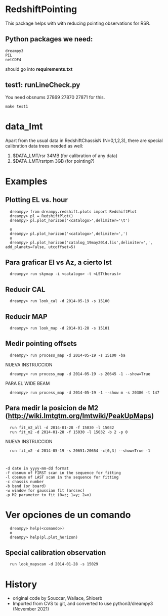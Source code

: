 # RedshiftPointing

This package helps with with reducing pointing observations for RSR.

## Python packages we need:

    dreampy3
    PIL
    netCDF4
	
should go into **requirements.txt**	

## test1: runLineCheck.py

You need obsnums 27869 27870 27871 for this. 

    make test1

# data_lmt

Apart from the usual data in RedshiftChassisN (N=0,1,2,3), there are special calibration data trees needed as well:

1. $DATA_LMT/rsr       34MB   (for calibration of any data)
1. $DATA_LMT/rsrtpm     3GB   (for pointing?)

# Examples

## Plotting EL vs. hour 

      dreampy> from dreampy.redshift.plots import RedshiftPlot
      dreampy> pl = RedshiftPlot()
      dreampy> pl.plot_horizon('<catalogo>',delimiter='\t')

      o
      dreampy> pl.plot_horizon('<catalogo>',delimiter=',')
      o
      dreampy> pl.plot_horizon('catalog_19may2014.lis',delimiter=',', add_planets=False, utcoffset=5)


## Para graficar El vs Az, a cierto lst

      dreampy> run skymap -i <catalogo> -t <LST(horas)>


## Reducir CAL

      dreampy> run look_cal -d 2014-05-19 -s 15100


## Reducir MAP

      dreampy> run look_map -d 2014-01-28 -s 15101


## Medir pointing offsets

      dreampy> run process_map -d 2014-05-19 -s 15100 -ba

NUEVA INSTRUCCION

      dreampy> run process_map -d 2014-05-19 -s 20645 -1 --show=True

PARA EL WIDE BEAM

      dreampy> run process_map -d 2014-05-19 -1 --show m -s 20386 -t 147


## Para medir la posicion de M2 (http://wiki.lmtgtm.org/lmtwiki/PeakUpMaps)

      run fit_m2_all -d 2014-01-28 -f 15030 -l 15032
      run fit_m2 -d 2014-01-28 -f 15030 -l 15032 -b 2 -p 0

NUEVA INSTRUCCION

      run fit_m2 -d 2014-05-19 -s 20651:20654 -c[0,3] --show=True -1



    -d date in yyyy-mm-dd format
    -f obsnum of FIRST scan in the sequence for fitting
    -l obsnum of LAST scan in the sequence for fitting
    -c chassis number
    -b band (or board)
    -w window for gaussian fit (arcsec)
    -p M2 parameter to fit (0=z; 1=y; 2=x)


# Ver opciones de un comando

      dreampy> help(<comando>)
      o
      dreampy> help(pl.plot_horizon)


## Special calibration observation

      run look_mapscan -d 2014-01-28 -s 15029
	  

# History

* original code by Souccar, Wallace, Shloerb
* Imported from CVS to git, and converted to use python3/dreampy3 (November 2021)
